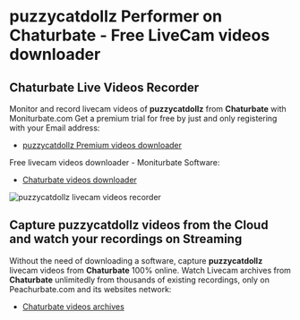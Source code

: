 # puzzycatdollz Performer on Chaturbate - Free LiveCam videos downloader

## Chaturbate Live Videos Recorder

Monitor and record livecam videos of **puzzycatdollz** from **Chaturbate** with Moniturbate.com
Get a premium trial for free by just and only registering with your Email address:
* [puzzycatdollz Premium videos downloader](https://moniturbate.com/request-demo-licence-key.html)

Free livecam videos downloader - Moniturbate Software:
* [Chaturbate videos downloader](https://moniturbate.com/moniturbate-download-software.html)

![puzzycatdollz livecam videos recorder](https://peachurnet.com/templates/moniturbate-software.png)


## Capture puzzycatdollz videos from the Cloud and watch your recordings on Streaming

Without the need of downloading a software, capture **puzzycatdollz** livecam videos from **Chaturbate** 100% online.
Watch Livecam archives from **Chaturbate** unlimitedly from thousands of existing recordings, only on Peachurbate.com and its websites network:
* [Chaturbate videos archives](https://peachurnet.com/)